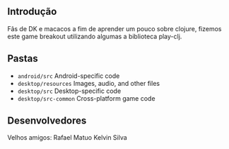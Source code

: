 ## Introdução

Fãs de DK e macacos a fim de aprender um pouco sobre clojure, fizemos este game breakout utilizando algumas a biblioteca play-clj.

## Pastas

* `android/src` Android-specific code
* `desktop/resources` Images, audio, and other files
* `desktop/src` Desktop-specific code
* `desktop/src-common` Cross-platform game code

## Desenvolvedores

Velhos amigos:
Rafael Matuo
Kelvin Silva
